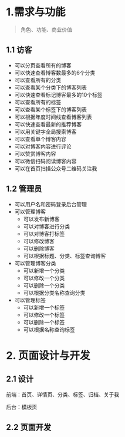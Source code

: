 # 1.需求与功能

> 角色、功能、商业价值

## 1.1 访客

* 可以分页查看所有的博客
* 可以快速查看博客数最多的6个分类
* 可以查看所有的分类
* 可以查看某个分类下的博客列表
* 可以快速查看标记博客最多的10个标签
* 可以查看所有的标签
* 可以查看某个标签下的博客列表
* 可以根据年度时间线查看博客列表
* 可以快速查看最新的推荐博客
* 可以用关键字全局搜索博客
* 可以查看单个博客内容
* 可以对博客内容进行评论
* 可以赞赏博客内容
* 可以微信扫码阅读博客内容
* 可以在首页扫描公众号二维码关注我

## 1.2 管理员

* 可以用户名和密码登录后台管理
* 可以管理博客
  * 可以发布新博客
  * 可以对博客进行分类
  * 可以对博客打标签
  * 可以修改博客
  * 可以删除博客
  * 可以根据标题、分类、标签查询博客
* 可以管理博客分类
  * 可以新增一个分类
  * 可以修改一个分类
  * 可以删除一个分类
  * 可以根据分类名称查询分类
* 可以管理标签
  * 可以新增一个标签
  * 可以修改一个标签
  * 可以删除一个标签
  * 可以根据名称查询标签

# 2. 页面设计与开发

## 2.1 设计

前端：首页、详情页、分类、标签、归档、关于我

后台：模板页

## 2.2 页面开发

